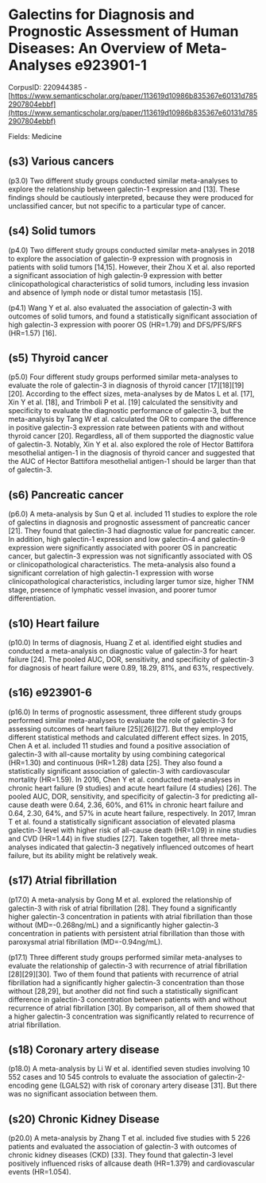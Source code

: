 # Galectins for Diagnosis and Prognostic Assessment of Human Diseases: An Overview of Meta-Analyses e923901-1

CorpusID: 220944385 - [https://www.semanticscholar.org/paper/113619d10986b835367e60131d7852907804ebbf](https://www.semanticscholar.org/paper/113619d10986b835367e60131d7852907804ebbf)

Fields: Medicine

## (s3) Various cancers
(p3.0) Two different study groups conducted similar meta-analyses to explore the relationship between galectin-1 expression and   [13]. These findings should be cautiously interpreted, because they were produced for unclassified cancer, but not specific to a particular type of cancer.
## (s4) Solid tumors
(p4.0) Two different study groups conducted similar meta-analyses in 2018 to explore the association of galectin-9 expression with prognosis in patients with solid tumors [14,15]. However, their   Zhou X et al. also reported a significant association of high galectin-9 expression with better clinicopathological characteristics of solid tumors, including less invasion and absence of lymph node or distal tumor metastasis [15].

(p4.1) Wang Y et al. also evaluated the association of galectin-3 with outcomes of solid tumors, and found a statistically significant association of high galectin-3 expression with poorer OS (HR=1.79) and DFS/PFS/RFS (HR=1.57) [16].
## (s5) Thyroid cancer
(p5.0) Four different study groups performed similar meta-analyses to evaluate the role of galectin-3 in diagnosis of thyroid cancer [17][18][19][20]. According to the effect sizes, meta-analyses by de Matos L et al. [17], Xin Y et al. [18], and Trimboli P et al. [19] calculated the sensitivity and specificity to evaluate the diagnostic performance of galectin-3, but the meta-analysis by Tang W et al. calculated the OR to compare the difference in positive galectin-3 expression rate between patients with and without thyroid cancer [20]. Regardless, all of them supported the diagnostic value of galectin-3. Notably, Xin Y et al. also explored the role of Hector Battifora mesothelial antigen-1 in the diagnosis of thyroid cancer and suggested that the AUC of Hector Battifora mesothelial antigen-1 should be larger than that of galectin-3.
## (s6) Pancreatic cancer
(p6.0) A meta-analysis by Sun Q et al. included 11 studies to explore the role of galectins in diagnosis and prognostic assessment of pancreatic cancer [21]. They found that galectin-3 had diagnostic value for pancreatic cancer. In addition, high galectin-1 expression and low galectin-4 and galectin-9 expression were significantly associated with poorer OS in pancreatic cancer, but galectin-3 expression was not significantly associated with OS or clinicopathological characteristics. The meta-analysis also found a significant correlation of high galectin-1 expression with worse clinicopathological characteristics, including larger tumor size, higher TNM stage, presence of lymphatic vessel invasion, and poorer tumor differentiation. 
## (s10) Heart failure
(p10.0) In terms of diagnosis, Huang Z et al. identified eight studies and conducted a meta-analysis on diagnostic value of galectin-3 for heart failure [24]. The pooled AUC, DOR, sensitivity, and specificity of galectin-3 for diagnosis of heart failure were 0.89, 18.29, 81%, and 63%, respectively.
## (s16) e923901-6
(p16.0) In terms of prognostic assessment, three different study groups performed similar meta-analyses to evaluate the role of galectin-3 for assessing outcomes of heart failure [25][26][27]. But they employed different statistical methods and calculated different effect sizes. In 2015, Chen A et al. included 11 studies and found a positive association of galectin-3 with all-cause mortality by using combining categorical (HR=1.30) and continuous (HR=1.28) data [25]. They also found a statistically significant association of galectin-3 with cardiovascular mortality (HR=1.59). In 2016, Chen Y et al. conducted meta-analyses in chronic heart failure (9 studies) and acute heart failure (4 studies) [26]. The pooled AUC, DOR, sensitivity, and specificity of galectin-3 for predicting all-cause death were 0.64, 2.36, 60%, and 61% in chronic heart failure and 0.64, 2.30, 64%, and 57% in acute heart failure, respectively. In 2017, Imran T et al. found a statistically significant association of elevated plasma galectin-3 level with higher risk of all-cause death (HR=1.09) in nine studies and CVD (HR=1.44) in five studies [27]. Taken together, all three meta-analyses indicated that galectin-3 negatively influenced outcomes of heart failure, but its ability might be relatively weak.
## (s17) Atrial fibrillation
(p17.0) A meta-analysis by Gong M et al. explored the relationship of galectin-3 with risk of atrial fibrillation [28]. They found a significantly higher galectin-3 concentration in patients with atrial fibrillation than those without (MD=-0.268ng/mL) and a significantly higher galectin-3 concentration in patients with persistent atrial fibrillation than those with paroxysmal atrial fibrillation (MD=-0.94ng/mL).

(p17.1) Three different study groups performed similar meta-analyses to evaluate the relationship of galectin-3 with recurrence of atrial fibrillation [28][29][30]. Two of them found that patients with recurrence of atrial fibrillation had a significantly higher galectin-3 concentration than those without [28,29], but another did not find such a statistically significant difference in galectin-3 concentration between patients with and without recurrence of atrial fibrillation [30]. By comparison, all of them showed that a higher galectin-3 concentration was significantly related to recurrence of atrial fibrillation.
## (s18) Coronary artery disease
(p18.0) A meta-analysis by Li W et al. identified seven studies involving 10 552 cases and 10 545 controls to evaluate the association of galectin-2-encoding gene (LGALS2) with risk of coronary artery disease [31]. But there was no significant association between them.
## (s20) Chronic Kidney Disease
(p20.0) A meta-analysis by Zhang T et al. included five studies with 5 226 patients and evaluated the association of galectin-3 with outcomes of chronic kidney diseases (CKD) [33]. They found that galectin-3 level positively influenced risks of allcause death (HR=1.379) and cardiovascular events (HR=1.054).
